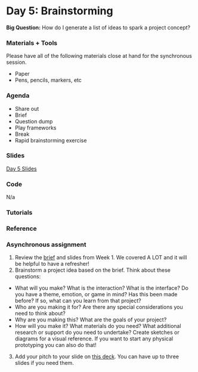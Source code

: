# Day 5: Brainstorming
**Big Question:** How do I generate a list of ideas to spark a project concept?

### Materials + Tools
Please have all of the following materials close at hand for the synchronous session.
- Paper
- Pens, pencils, markers, etc


### Agenda
- Share out
- Brief
- Question dump
- Play frameworks
- Break
- Rapid brainstorming exercise


### Slides
[Day 5 Slides](https://docs.google.com/presentation/d/1YoAnnpf-mx2hYeJgqRJopayoWQHbedgZ4BcpGzsPdos/edit#slide=id.g4fff4d02ae_0_327)

### Code 
N/a

### Tutorials

### Reference

### Asynchronous assignment
1. Review the [brief](https://github.com/lizastark/soft-arcade/blob/main/project_brief.md) and slides from Week 1. We covered A LOT and it will be helpful to have a refresher!
2. Brainstorm a project idea based on the brief. Think about these questions:
- What will you make? What is the interaction? What is the interface? Do you have a theme, emotion, or game in mind? Has this been made before? If so, what can you learn from that project?
- Who are you making it for? Are there any special considerations you need to think about?
- Why are you making this? What are the goals of your project?
- How will you make it?  What materials do you need? What additional research or support do you need to undertake?
Create sketches or diagrams for a visual reference. If you want to start any physical prototyping you can also do that!
3. Add your pitch to your slide on [this deck](https://docs.google.com/presentation/d/1qAax8E3L6yW25_Ak7d9LvAT4hhtrIlwbe6P8-Sh1okk/edit#slide=id.g4fff4d02ae_0_162). You can have up to three slides if you need them.





